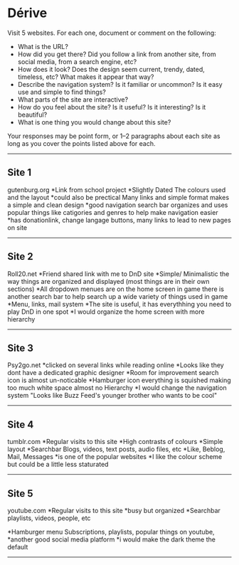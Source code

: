 # Dérive

Visit 5 websites. For each one, document or comment on the following:
* What is the URL?
* How did you get there? Did you follow a link from another site, from social media, from a search engine, etc?
* How does it look? Does the design seem current, trendy, dated, timeless, etc? What makes it appear that way?
* Describe the navigation system? Is it familiar or uncommon? Is it easy use and simple to find things?
* What parts of the site are interactive?
* How do you feel about the site? Is it useful? Is it interesting? Is it beautiful?
* What is one thing you would change about this site?

Your responses may be point form, or 1–2 paragraphs about each site as long as you cover the points listed above for each.

---
## Site 1
gutenburg.org
*Link from school project
*Slightly Dated
The colours used and the layout
*could also be prectical
Many links and simple format makes a simple and clean design
*good navigation
search bar
organizes and uses popular things like catigories and genres to help make navigation easier
*has donationlink, change langage buttons, many links to lead to new pages on site

---
## Site 2
Roll20.net
*Friend shared link with me to DnD site
*Simple/ Minimalistic
the way things are organized and displayed (most things are in their own sections)
*All dropdown menues are on the home screen
in game there is another search bar to help search up a wide variety of things used in game
*Menu, links, mail system
*The site is useful, it has everythhing you need to play DnD in one spot
*I would organize the home screen with more hierarchy

---
## Site 3
Psy2go.net
*clicked on several links while reading online
*Looks like they dont have a dedicated graphic designer
*Room for improvement
search icon is almost un-noticable
*Hamburger icon
everything is squished making too much white space
almost no Hierarchy
*I would change the navigation system
"Looks like Buzz Feed's younger brother who wants to be cool"


---
## Site 4
tumblr.com
*Regular visits to this site
*High contrasts of colours
*Simple layout
*Searchbar
Blogs, videos, text posts, audio files, etc
*Like, Beblog, Mail, Messages
*is one of the popular websites
*I like the colour scheme but could be a little less staturated


---
## Site 5
youtube.com
*Regular visits to this site
*busy but organized
*Searchbar
playlists, videos, people, etc

*Hamburger menu
Subscriptions, playlists, popular things on youtube,
*another good social media platform
*i would make the dark theme the default




---
